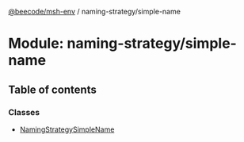 [@beecode/msh-env](../README.md) / naming-strategy/simple-name

# Module: naming-strategy/simple-name

## Table of contents

### Classes

- [NamingStrategySimpleName](../classes/naming_strategy_simple_name.NamingStrategySimpleName.md)
